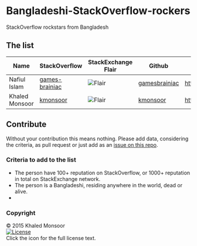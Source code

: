 # Bangladeshi-StackOverflow-rockers
StackOverflow rockstars from Bangladesh

## The list
|      Name      |                       StackOverflow                       |                     StackExchange Flair                       |                      Github                       |             personal site            |    contact     |
|----------------|-----------------------------------------------------------|---------------------------------------------------------------|---------------------------------------------------|--------------------------------------|----------------|
| Nafiul Islam   | [games-brainiac](http://stackoverflow.com/users/1624921/) | ![Flair](http://stackexchange.com/users/flair/1782592.png)    | [gamesbrainiac](https://github.com/gamesbrainiac) | http://nafiulis.me/                  | email          |
| Khaled Monsoor | [kmonsoor](http://stackoverflow.com/users/617185/)        | ![Flair](http://stackexchange.com/users/flair/306439.png)     | [kmonsoor](github.com/kmonsoor/)                  | http://blog.kmonsoor.com             | k@kmonsoor.com |

## Contribute
Without your contribution this means nothing. Please add data, considering the criteria, as pull request or just add as an [issue on this repo](https://github.com/kmonsoor/Bangladeshi-StackOverflow-rockers/issues/new).

  
### Criteria to add to the list
 * The person have 100+ reputation on StackOverflow, or 1000+ reputation in total on StackExchange network.
 * The person is a Bangladeshi, residing anywhere in the world, dead or alive.
 * 
 
### Copyright

© 2015   Khaled Monsoor    
[![License](https://img.shields.io/badge/license-MIT-blue.svg)](http://kmonsoor.mit-license.org/)  
Click the icon for the full license text.
